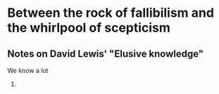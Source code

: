 
# Between the rock of fallibilism and the whirlpool of scepticism

##  Notes on David Lewis' "Elusive knowledge"

We know a lot

1. 

